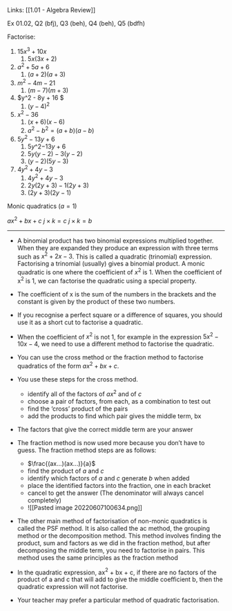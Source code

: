 Links: [[1.01 - Algebra Review]]

Ex 01.02, Q2 (bfj), Q3 (beh), Q4 (beh), Q5 (bdfh)

Factorise:
1. $15x^3 + 10x$
	1. $5x(3x+2)$
2. $a^2 +5a +6$
	1. $(a+2)(a+3)$
3. $m^2 - 4m - 21$
	1. $(m-7)(m+3)$
4. $y^2 - 8y + 16 $
	1. $(y-4)^2$
5. $x^2 - 36$
	1. $(x+6)(x-6)$
	2. $a^2-b^2=(a+b)(a-b)$
6. $5y^2 - 13y + 6$
	1. $5y$^2$-13y+6$
	2. $5y(y-2)-3(y-2)$
	3. $(y-2)(5y-3)$
7. $4y^2 + 4y - 3$
	1. $4y^{2}+4y-3$
	2. $2y(2y+3)-1(2y+3)$
	3. $(2y+3)(2y-1)$

Monic quadratics $(a = 1)$

$ax^2+bx+c$
$j\times k=c$
$j\times k=b$

---
-  A binomial product has two binomial expressions multiplied together. When they are expanded they produce an expression with three terms such as $x^2 + 2x − 3$. This is called a quadratic (trinomial) expression. Factorising a trinomial (usually) gives a binomial product. A monic quadratic is one where the coefficient of $x^2$ is 1. When the coefficient of x$^2$ is 1, we can factorise the quadratic using a special property. 
- The coefficient of x is the sum of the numbers in the brackets and the constant is given by the product of these two numbers. 
- If you recognise a perfect square or a difference of squares, you should use it as a short cut to factorise a quadratic.
- When the coefficient of $x^{2}$ is not 1, for example in the expression $5x^{2} − 10x − 4$, we need to use a different method to factorise the quadratic.
- You can use the cross method or the fraction method to factorise quadratics of the form $ax^{2} + bx + c$.
- You use these steps for the cross method.
	- identify all of the factors of $ax^{2}$ and of $c$
	- choose a pair of factors, from each, as a combination to test out
	- find the ‘cross’ product of the pairs
	- add the products to find which pair gives the middle term, bx
- The factors that give the correct middle term are your answer
- The fraction method is now used more because you don’t have to guess. The fraction method steps are as follows:
	- $\frac{(ax...)(ax...)}{a}$
	- find the product of $a$ and $c$
	- identify which factors of $a$ and $c$ generate $b$ when added
	- place the identified factors into the fraction, one in each bracket
	- cancel to get the answer (The denominator will always cancel completely)
	- ![[Pasted image 20220607100634.png]]

- The other main method of factorisation of non-monic quadratics is called the PSF method. It is also called the ac method, the grouping method or the decomposition method. This method involves finding the product, sum and factors as we did in the fraction method, but after decomposing the middle term, you need to factorise in pairs. This method uses the same principles as the fraction method
- In the quadratic expression, ax$^2$ + bx + c, if there are no factors of the product of a and c that will add to give the middle coefficient b, then the quadratic expression will not factorise.
- Your teacher may prefer a particular method of quadratic factorisation.